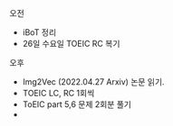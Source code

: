  오전
 - iBoT 정리
 - 26일 수요일 TOEIC RC 복기

오후
- Img2Vec (2022.04.27 Arxiv) 논문 읽기. 
- TOEIC LC, RC 1회씩 
- ToEIC part 5,6 문제 2회분 풀기
- 
